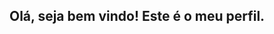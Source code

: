 ## Olá, seja bem vindo! Este é o meu perfil.

<!--
**Roboona/Roboona** is a ✨ _special_ ✨ repository because its `README.md` (this file) appears on your GitHub profile.

- 🔭 Atualmente estou estudando pelo Alura;
- 🌱 Estou aprendendo Java Script;
- 👯 I’m looking to collaborate on ...
- 🤔 I’m looking for help with ...
- 💬 Ask me about ...
- 📫 How to reach me: ...
- 😄 Pronouns: ...
- ⚡ Fun fact: ...
-->
